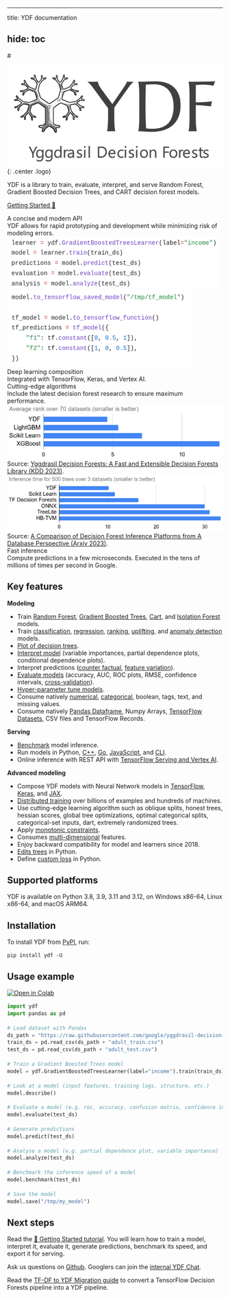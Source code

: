 --------------------------------------------------------------------------------

title: YDF documentation

## hide: toc

\#

![](image/logo_v2.png){: .center .logo}

<div class="intro_text">
YDF is a library to train, evaluate, interpret, and
serve Random Forest,<br />Gradient Boosted Decision Trees, and CART decision forest
models.
</div>

<a class="getting_started_button" href="tutorial/getting_started"> Getting
Started 🧭 </a>

<div class="arguments">

<div class="argument">
<div class="column explanation">

<div class="reason">
<div class="title">A concise and modern API</div>

<div class="text">YDF allows for rapid prototyping and development while minimizing risk of modeling errors.</div>
</div>
</div>

<div class="column illustration">
<img src="image/code_1.png">
</div>
</div>

<div class="argument">
<div class="column illustration">
<img src="image/code_2.png">
</div>

<div class="column explanation">
    <div class="reason">
        <div class="title">Deep learning composition</div>
        <div class="text">Integrated with TensorFlow, Keras, and Vertex AI.</div>
        </div>
    </div>
</div>

<div class="argument">
<div class="column explanation">

<div class="reason">
<div class="title">Cutting-edge algorithms</div>

<div class="text">Include the latest decision forest research to ensure maximum performance.</div>
</div>
</div>

<div class="column illustration">
<img src="image/compare_quality.png">
<div class="label">
Source: <a href="https://doi.org/10.1145/3580305.3599933">Yggdrasil Decision Forests: A Fast and Extensible Decision Forests Library (KDD 2023)</a>.
</div>
</div>
</div>

<div class="argument">
<div class="column illustration">
<img src="image/compare_speed.png">
<div class="label">
Source: <a href="https://doi.org/10.1145/3580305.3599933">A Comparison of Decision Forest Inference Platforms from A Database Perspective (Arxiv 2023)</a>.
</div>
</div>

<div class="column explanation">

<div class="reason">
<div class="title">Fast inference</div>

<div class="text">Compute predictions in a few microseconds. Executed in the tens of millions of times per second in Google.</div>
</div>
</div>
</div>

</div>

## Key features

**Modeling**

-   Train [Random Forest](py_api/RandomForestLearner),
    [Gradient Boosted Trees](py_api/GradientBoostedTreesLearner),
    [Cart](py_api/CartLearner), and
    [Isolation Forest](py_api/IsolationForestLearner) models.
-   Train [classification](tutorial/classification.ipynb),
    [regression](tutorial/regression.ipynb), [ranking](tutorial/ranking.ipynb),
    [uplifting](tutorial/uplifting.ipynb), and
    [anomaly detection](tutorial/anomaly_detection.ipynb) models.
-   [Plot of decision trees](tutorial/inspecting_trees.ipynb).
-   [Interpret model](tutorial/model_understanding.ipynb) (variable importances,
    partial dependence plots, conditional dependence plots).
-   Interpret predictions ([counter factual](tutorial/counterfactual.ipynb),
    [feature variation](tutorial/prediction_understanding.ipynb)).
-   [Evaluate models](tutorial/train_and_test.ipynb) (accuracy, AUC, ROC plots,
    RMSE, confidence intervals,
    [cross-validation](tutorial/cross_validation.ipynb)).
-   [Hyper-parameter tune models](tutorial/tuning.ipynb).
-   Consume natively [numerical](tutorial/numerical_feature.ipynb),
    [categorical](tutorial/categorical_feature.ipynb), boolean, tags, text, and
    missing values.
-   Consume natively [Pandas Dataframe](tutorial/pandas.ipynb), Numpy Arrays,
    [TensorFlow Datasets](tutorial/tf_dataset.ipynb), CSV files and TensorFlow
    Records.

**Serving**

-   [Benchmark](tutorial/getting_started/#benchmark-model-speed) model
    inference.
-   Run models in Python, [C++](tutorial/cpp.ipynb),
    [Go](https://github.com/google/yggdrasil-decision-forests/tree/main/yggdrasil_decision_forests/port/go),
    [JavaScript](https://github.com/google/yggdrasil-decision-forests/tree/main/yggdrasil_decision_forests/port/javascript),
    and [CLI](cli_commands).
-   Online inference with REST API with
    [TensorFlow Serving and Vertex AI](tutorial/tf_serving.ipynb).

**Advanced modeling**

-   Compose YDF models with Neural Network models in
    [TensorFlow, Keras](tutorial/compose_with_tf.ipynb), and
    [JAX](compose_with_jax.ipynb).
-   [Distributed training](tutorial/distributed_training.ipynb) over billions of
    examples and hundreds of machines.
-   Use cutting-edge learning algorithm such as oblique splits, honest trees,
    hessian scores, global tree optimizations, optimal categorical splits,
    categorical-set inputs, dart, extremely randomized trees.
-   Apply [monotonic constraints](tutorial/monotonic_feature.ipynb).
-   Consumes [multi-dimensional](tutorial/multidimensional_feature.ipynb)
    features.
-   Enjoy backward compatibility for model and learners since 2018.
-   [Edits trees](tutorial/editing_trees.ipynb) in Python.
-   Define [custom loss](tutorial/custom_loss.ipynb) in Python.

## Supported platforms

YDF is available on Python 3.8, 3.9, 3.11 and 3.12, on Windows x86-64, Linux
x86-64, and macOS ARM64.

## Installation

To install YDF from [PyPI](https://pypi.org/project/ydf/), run:

```shell
pip install ydf -U
```

## Usage example

[![Open in Colab](https://colab.research.google.com/assets/colab-badge.svg)](https://colab.research.google.com/github/google/yggdrasil-decision-forests/blob/main/documentation/public/docs/tutorial/usage_example.ipynb)

```python
import ydf
import pandas as pd

# Load dataset with Pandas
ds_path = "https://raw.githubusercontent.com/google/yggdrasil-decision-forests/main/yggdrasil_decision_forests/test_data/dataset/"
train_ds = pd.read_csv(ds_path + "adult_train.csv")
test_ds = pd.read_csv(ds_path + "adult_test.csv")

# Train a Gradient Boosted Trees model
model = ydf.GradientBoostedTreesLearner(label="income").train(train_ds)

# Look at a model (input features, training logs, structure, etc.)
model.describe()

# Evaluate a model (e.g. roc, accuracy, confusion matrix, confidence intervals)
model.evaluate(test_ds)

# Generate predictions
model.predict(test_ds)

# Analyse a model (e.g. partial dependence plot, variable importance)
model.analyze(test_ds)

# Benchmark the inference speed of a model
model.benchmark(test_ds)

# Save the model
model.save("/tmp/my_model")
```

## Next steps

Read the [🧭 Getting Started tutorial](tutorial/getting_started.ipynb). You will
learn how to train a model, interpret it, evaluate it, generate predictions,
benchmark its speed, and export it for serving.

Ask us questions on
[Github](https://github.com/google/yggdrasil-decision-forests). Googlers can
join the [internal YDF Chat](http://go/ydf-chat).

Read the [TF-DF to YDF Migration guide](tutorial/migrating_to_ydf.ipynb) to
convert a TensorFlow Decision Forests pipeline into a YDF pipeline.

